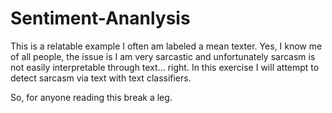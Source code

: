 # Sentiment-Ananlysis
This is a relatable example I often am labeled a mean texter. Yes, I know me of all people, the issue is I am very sarcastic and unfortunately sarcasm is not easily interpretable through text... right. In this exercise I will attempt to detect sarcasm via text with text classifiers.

So, for anyone reading this break a leg.

